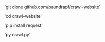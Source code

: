 'git clone github.com/paundrapf/crawl-website'

'cd crawl-website'

'pip install request'

'py crawl.py'
